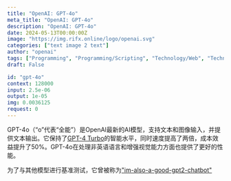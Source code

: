 ```yaml
---
title: "OpenAI: GPT-4o"
meta_title: "OpenAI: GPT-4o"
description: "OpenAI: GPT-4o"
date: 2024-05-13T00:00:00Z
image: "https://img.rifx.online/logo/openai.svg"
categories: ["text image 2 text"]
author: "openai"
tags: ["Programming", "Programming/Scripting", "Technology/Web", "Technology"]
draft: False

id: "gpt-4o"
context: 128000
input: 2.5e-06
output: 1e-05
img: 0.0036125
request: 0
---
```


GPT-4o（“o”代表“全能”）是OpenAI最新的AI模型，支持文本和图像输入，并提供文本输出。它保持了[GPT-4 Turbo](/openai/gpt-4-turbo)的智能水平，同时速度提高了两倍，成本效益提升了50%。GPT-4o在处理非英语语言和增强视觉能力方面也提供了更好的性能。

为了与其他模型进行基准测试，它曾被称为["im-also-a-good-gpt2-chatbot"](https://twitter.com/LiamFedus/status/1790064963966370209)

